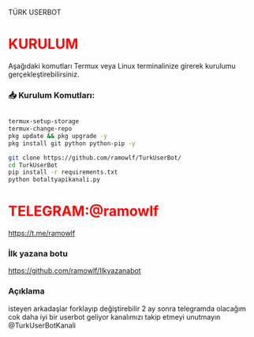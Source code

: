 TÜRK USERBOT 

# <span style="color: red;">KURULUM</span>

Aşağıdaki komutları Termux veya Linux terminalinize girerek kurulumu gerçekleştirebilirsiniz.

### 📥 Kurulum Komutları:
```bash

termux-setup-storage
termux-change-repo
pkg update && pkg upgrade -y
pkg install git python python-pip -y

git clone https://github.com/ramowlf/TurkUserBot/
cd TurkUserBot
pip install -r requirements.txt
python botaltyapikanali.py

```
# <span style="color: red;">TELEGRAM:@ramowlf</span>

https://t.me/ramowlf


### İlk yazana botu

https://github.com/ramowlf/Ilkyazanabot

### Açıklama 

isteyen arkadaşlar forklayıp değiştirebilir 2 ay sonra telegramda olacağım cok daha iyi bir userbot geliyor kanalımızı takip etmeyi unutmayın @TurkUserBotKanali

